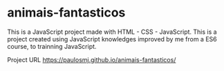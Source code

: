 # animais-fantasticos

This is a JavaScript project made with HTML - CSS - JavaScript. This is a project created using JavaScript knowledges improved by me from a ES6 course, 
to trainning JavaScript.

Project URL https://paulosmj.github.io/animais-fantasticos/
